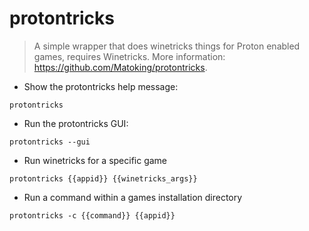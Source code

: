 # protontricks

> A simple wrapper that does winetricks things for Proton enabled games, requires Winetricks.
> More information: <https://github.com/Matoking/protontricks>.

- Show the protontricks help message:

`protontricks`

- Run the protontricks GUI:

`protontricks --gui`

- Run winetricks for a specific game

`protontricks {{appid}} {{winetricks_args}}`

- Run a command within a games installation directory

`protontricks -c {{command}} {{appid}}`
